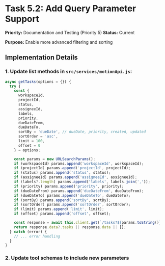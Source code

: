 # Task 5.2: Add Query Parameter Support

**Priority:** Documentation and Testing (Priority 5)
**Status:** Current

**Purpose:** Enable more advanced filtering and sorting

## Implementation Details

### 1. Update list methods in `src/services/motionApi.js`:

```javascript
async getTasks(options = {}) {
  try {
    const {
      workspaceId,
      projectId,
      status,
      assigneeId,
      labels,
      priority,
      dueDateFrom,
      dueDateTo,
      sortBy = 'dueDate', // dueDate, priority, created, updated
      sortOrder = 'asc',
      limit = 100,
      offset = 0
    } = options;

    const params = new URLSearchParams();
    if (workspaceId) params.append('workspaceId', workspaceId);
    if (projectId) params.append('projectId', projectId);
    if (status) params.append('status', status);
    if (assigneeId) params.append('assigneeId', assigneeId);
    if (labels?.length) params.append('labels', labels.join(','));
    if (priority) params.append('priority', priority);
    if (dueDateFrom) params.append('dueDateFrom', dueDateFrom);
    if (dueDateTo) params.append('dueDateTo', dueDateTo);
    if (sortBy) params.append('sortBy', sortBy);
    if (sortOrder) params.append('sortOrder', sortOrder);
    if (limit) params.append('limit', limit);
    if (offset) params.append('offset', offset);

    const response = await this.client.get(`/tasks?${params.toString()}`);
    return response.data?.tasks || response.data || [];
  } catch (error) {
    // ... error handling
  }
}
```

### 2. Update tool schemas to include new parameters